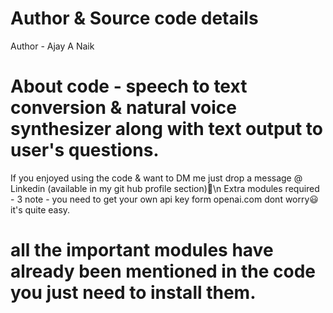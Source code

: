 # Author & Source code details
Author - Ajay A Naik

# About code - speech to text conversion & natural voice synthesizer along with text output to user's questions. 
If you enjoyed using the code & want to DM me just drop a message @ Linkedin (available in my git hub profile section)🙂\n
Extra modules required - 3
note - you need to get your own api key form openai.com dont worry😃 it's quite easy.

# all the important modules have already been mentioned in the code you just need to install them.

